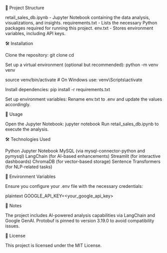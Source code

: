 📂 Project Structure

retail_sales_db.ipynb - Jupyter Notebook containing the data analysis, visualizations, and insights.
requirements.txt - Lists the necessary Python packages required for running this project.
env.txt - Stores environment variables, including API keys.

🛠 Installation

Clone the repository:
git clone <repository-url>
cd <repository-name>

Set up a virtual environment (optional but recommended):
python -m venv venv

source venv/bin/activate  # On Windows use: venv\Scripts\activate

Install dependencies:
pip install -r requirements.txt

Set up environment variables:
Rename env.txt to .env and update the values accordingly.

🚀 Usage

Open the Jupyter Notebook:
jupyter notebook
Run retail_sales_db.ipynb to execute the analysis.

🛠 Technologies Used

Python
Jupyter Notebook
MySQL (via mysql-connector-python and pymysql)
LangChain (for AI-based enhancements)
Streamlit (for interactive dashboards)
ChromaDB (for vector-based storage)
Sentence Transformers (for NLP-related tasks)

🔑 Environment Variables

Ensure you configure your .env file with the necessary credentials:

plaintext
GOOGLE_API_KEY=<your_google_api_key>

📌 Notes

The project includes AI-powered analysis capabilities via LangChain and Google GenAI.
Protobuf is pinned to version 3.19.0 to avoid compatibility issues.

📄 License

This project is licensed under the MIT License.

